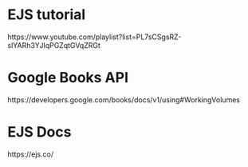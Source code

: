 <h1>EJS tutorial</h1>
https://www.youtube.com/playlist?list=PL7sCSgsRZ-slYARh3YJIqPGZqtGVqZRGt

<h1>Google Books API</h1>
https://developers.google.com/books/docs/v1/using#WorkingVolumes

<h1>EJS Docs</h1>
https://ejs.co/